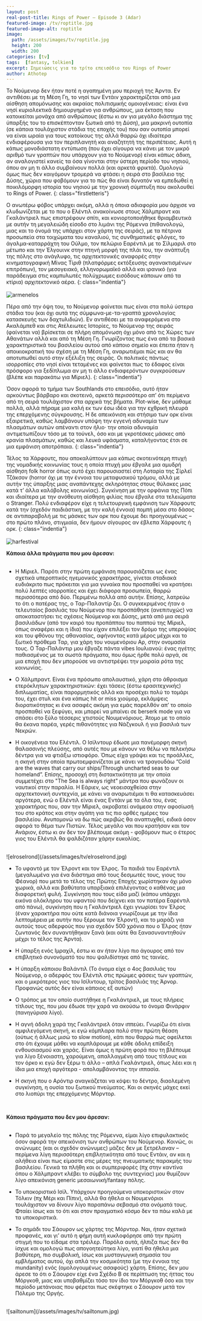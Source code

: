 ```yaml
---
layout: post
real-post-title: Rings of Power – Episode 3 (Adar)
featured-image: /tv/roptitle.jpg
featured-image-alt: roptitle
image:
  path: /assets/images/tv/roptitle.jpg
  height: 200
  width: 200
categories: [tv]
tags:  [fantasy, tolkien]
excerpt: Σημειώσεις για το τρίτο επεισόδιο του Rings of Power
author: Athotep
---
```


Το Νούμενορ δεν ήταν ποτέ η αγαπημένη μου περιοχή της Άρντα. Εν αντιθέσει με τη Μέση Γη, το νησί των Εντάιν χαρακτηρίζεται από μια αίσθηση απομόνωσης και ακραίας πολιτισμικής ομοιογένειας: είναι ένα νησί κυριολεκτικά δημιουργημένο για ανθρώπους, μια έκταση που κατοικείται μονάχα από ανθρώπους (έστω κι αν για μεγάλο διάστημα της ύπαρξής του το επισκέπτονταν ξωτικά από τη Δύση), μια μακρινή ουτοπία (σε κάποια τουλάχιστον στάδια της εποχής του) που σαν ουτοπία μπορεί να είναι ωραία για τους κατοίκους της αλλά θαρρώ όχι ιδιαίτερα ενδιαφέρουσα για τον περιπλανητή και αναζητητή της περιπέτειας. Αυτή η κάπως μονοδιάστατη εντύπωση (που έχει σίγουρα να κάνει με τον μικρό αριθμό των γραπτών που υπάρχουν για το Νούμενορ) είναι κάπως άδικη, αν αναλογιστεί κανείς τα όσα γίνονται στην ύστερη περίοδο του νησιού, όπου αν μη τι άλλο συμβαίνουν πολλά (και αρκετά φρικτά). Ομολογώ όμως πως δεν καιγόμουν τρομερά να φτάσει η σειρά στο βασίλειο της Δύσης, χώρια που φοβόμουν για το πώς θα είναι δυνατόν να εμπεδωθεί η ποικιλόμορφη ιστορία του νησιού με την χρονική σύμπτυξη που ακολουθεί το Rings of Power.
{: class="firstletteris"}

Ο ανωτέρω φόβος υπάρχει ακόμη, αλλά η όποια αδιαφορία μου άρχισε να κλυδωνίζεται με το που ο Ελέντιλ ανακοίνωσε στους Χάλμπραντ και Γκαλάντριελ πως επιστρέφουν σπίτι, και κονιορτοποιήθηκε θριαμβευτικά με αυτήν τη μεγαλειώδη είσοδο στο λιμάνι της Ρόμεννα (πιθανολογώ, μιας και το όνομά της υπάρχει στον χάρτη της σειράς), με τα πέτρινα προσωπεία στα τοιχώματα του καναλιού, τις συνθηματικές φλόγες, το άγαλμα-καταρράχτη του Ούλμο, τον πελώριο Εαρέντιλ με το Σίλμαριλ στο μέτωπο και την Έλγουινκ στην πτηνή μορφή της πλάι του, την ανάπτυξη της πόλης στο ανάγλυφο, τις αρχιτεκτονικές αναφορές στην κινηματογραφική Μίνας Τίριθ (πλατφόρμες εκτόξευσης αγανακτισμένων επιτρόπων), τον μεσογειακό, ελληνορωμαϊκό αλλά και ιρανικό (για παράδειγμα στις καμπυλωτές πολύχρωμες εισόδους κάποιων από τα κτίρια) αρχιτεκτονικό αέρα.
{: class="indentia"}  
<br>
![armenelos](/assets/images/tv/armenelos.jpg) 
<br>

Πέρα από την όψη του, το Νούμενορ φαίνεται πως είναι στα πολύ ύστερα στάδια του (και όχι αυτά της σύμφωνα-με-τα-γραπτά χρονολογίας κατασκευής των δαχτυλιδιών). Εν αντιθέσει με τα αναφερόμενα στο Ακαλάμπεθ και στις Ατέλειωτες Ιστορίες, το Νούμενορ της σειράς (φαίνεται να) βρίσκεται σε πλήρη απομόνωση όχι μόνο από τις Χώρες των Αθανάτων αλλά και από τη Μέση Γη. Γνωρίζοντας πως ένα από τα βασικά χαρακτηριστικά του βασιλείου αυτού από κάποιο σημείο και έπειτα ήταν η αποικιοκρατική του σχέση με τη Μέση Γη, αναρωτιέμαι πώς και αν θα αποτυπωθεί αυτό στην εξέλιξη της σειράς. Οι πολιτικές πάντως ισορροπίες στο νησί είναι τεταμένες και φαίνεται πως το έδαφος είναι πρόσφορο για ξεδίπλωμα αν μη τι άλλο ενδιαφερόντων συγκρούσεων (βλέπε και παρακάτω για Μίριελ).
{: class="indentia"}

Όσον αφορά το τμήμα των Southlands στο επεισόδιο, αυτό ήταν αρκούντως βάρβαρο και σκοτεινό, αρκετά περισσότερο απ’ ότι περίμενα από τη σειρά τουλάχιστον στα αρχικά της βήματα. Plot-wise, δεν μάθαμε πολλά, αλλά πήραμε μια καλή εκ των έσω ιδέα για την εχθρική πλευρά της επερχόμενης σύγκρουσης. Η δε απεικόνιση και στήσιμο των ορκ είναι εξαιρετικά, καθώς λαμβάνουν υπόψη την εγγενή αδυναμία των πλασμάτων αυτών απέναντι στον ήλιο· την οποία αδυναμία αντιμετωπίζουν τόσο με τα τούνελ, όσο και με γκροτέσκες μάσκες από κρανία πλασμάτων, καθώς και λευκά υφάσματα, καταλήγοντας έτσι σε μια εμφάνιση αποτρόπαια.
{: class="indentia"}

Τέλος τα Χάρφουτς, που αποκαλύπτουν μια κάπως σκοτεινότερη πτυχή της νομαδικής κοινωνίας τους η οποία πτυχή μου έβγαλε μια αμυδρή αίσθηση folk horror όπως αυτό έχει παρουσιαστεί στη Λοταρία της Σίρλεϊ Τζάκσον (horror όχι με την έννοια του μεταφυσικού τρόμου, αλλά με αυτήν της ύπαρξης μιας αναπάντεχης σκληρότητας στους θύλακες μιας κατά τ’ άλλα καλόβολης κοινωνίας). Συγκίνηση με την ορφάνια της Πόπι και ιδιαίτερα με την ανόθευτη αίσθηση φιλίας που έβγαλε στα τελειώματα ο Stranger. Πολύ ενδιαφέρον είχε η τελετουργική εμφάνιση των Χάρφουτς κατά την (σχεδόν παιδιάστικη, με την καλή έννοια) πομπή μέσα στο δάσος σε αντιπαραβολή με τις μάσκες των ορκ που έχουμε δει προηγουμένως – στο πρώτο πλάνο, στιγμιαία, δεν ήμουν σίγουρος αν έβλεπα Χάρφουτς ή ορκ.
{: class="indentia"}  
<br>
![harfestival](/assets/images/tv/harfestival.jpg) 
<br>

**Κάποια άλλα πράγματα που μου άρεσαν:**  
<br>

* Η Μίριελ. Παρότι στην πρώτη εμφάνιση παρουσιάζεται ως ένας σχετικά υπεροπτικός ηγεμονικός χαρακτήρας, γίνεται σταδιακά ευδιάκριτο πως πρόκειται για μια γυναίκα που προσπαθεί να κρατήσει πολύ λεπτές ισορροπίες και έχει διάφορα προσωπεία, θαρρώ περισσότερα από δύο. Περιμένω πολλά από αυτήν. Επίσης, λατρεύω το ότι ο πατέρας της, ο Ταρ-Παλαντίρ ζει. Ο συγκεκριμένος ήταν ο τελευταίος βασιλιάς του Νούμενορ που προσπάθησε (ανεπιτυχώς) να αποκαταστήσει τις σχέσεις Νούμενορ και Δύσης, μετά από μια σειρά βασιλιάδων (από τον καιρό του προπάππου του παππού της Μίριελ, όπως αναφέρει και η ίδια) που είχαν επιλέξει τον δρόμο της υπεροψίας και του φθόνου της αθανασίας, αφήνοντας κατά μέρος μέχρι και το ξωτικό πρόθεμα Ταρ, για χάρη του νουμενόριου Αρ, στην ονομασία τους. Ο Ταρ-Παλάντιρ μου έβγαζε πάντα vibes Ιουλιανού: ένας ηγέτης παθιασμένος με τα σωστά πράγματα, που όμως ήρθε πολύ αργά, σε μια εποχή που δεν μπορούσε να αντιστρέψει την μοιραία ρότα της κοινωνίας.

* Ο Χάλμπραντ. Είναι ένα πρόσωπο απολαυστικό, χάρη στο άθροισμα ετερόκλητων χαρακτηριστικών: έχει τάσεις (έστω ερασιτεχνικής) διπλωματίας, είναι παρορμητικός αλλά και προσέχει πολύ το τομάρι του, έχει στυλ και ένα κάπως hit or miss χιούμορ, εκλάμψεις διορατικότητας κι ένα ασαφές ακόμη για εμάς παρελθόν απ’ το οποίο προσπαθεί να ξεφύγει, και μπορεί να μπαίνει σε berserk mode για να σπάσει στο ξύλο τέσσερις χτιστούς Νουμενόριους. Άτομο με το οποίο θα έκανα παρέα, γερές πιθανότητες για Νάζγκουλ ή για βασιλιά των Νεκρών.

* Η οικογένεια του Ελέντιλ. Ο Ισίλντουρ έδωσε μια πανέμορφη σκηνή θαλασσινής πλεύσης, από αυτές που με κάνουν να θέλω να πελεκήσω δέντρα για να φτιάξω ιστιοφόρο. Όπως είχα γράψει και τις προάλλες, η σκηνή στην οποία πρωτοεμφανίζεται με κάνει να τραγουδάω “Cold are the waves that carry our ships/Through uncharted seas to our homeland”. Επίσης, προσοχή στη διστακτικότητα με την οποία συμμετέχει στο "The Sea is always right" μάντρα που φωνάζουν οι ναυτικοί στην παραλία. Η Εάριεν, ως νεοεισαχθείσα στην αρχιτεκτονική συντεχνία, με κάνει να αναρωτιέμαι τι θα κατασκευάσει αργότερα, ενώ ο Ελέντιλ είναι ένας Εντάιν με τα όλα του, ένας χαρακτήρας που, σαν την Μίριελ, ακροβατεί ανάμεσα στην αφοσίωσή του στο κράτος και στην αγάπη για τις πιο ορθές ημέρες του βασιλείου. Ανυπομονώ να δω πώς ακριβώς θα αναπτυχθεί, ειδικά όσον αφορά το θέμα των Πιστών. Τέλος μεγάλο ναι που κρατήσαν και τον Ανάριον, έστω κι αν δεν τον βλέπουμε ακόμη - φοβόμουν πως ο έτερος γιος του Ελέντιλ θα ψαλδιζόταν χάρην ευκολίας.  
<br>
![elroselrond](/assets/images/tv/elroselrond.jpg) 
<br>

* Το υφαντό με τον Έλροντ και τον Έλρος. Τα παιδιά του Εαρέντιλ (μεγαλωμένα για ένα διάστημα από τους δεσμωτές τους, γιους του Φέανορ) που μετά το τέλος της Πρώτης Εποχής χωρίστηκαν όχι μόνο χωρικά, αλλά και βαθύτατα υπαρξιακά επιλέγοντας ο καθένας μια διαφορετική φυλή. Συγκίνηση που τους είδα μαζί (κάπου υπάρχει εικόνα ολόκληρου του υφαντού που δείχνει και τον πατέρα Εαρέντιλ από πάνω), συγκίνηση που η Γκαλάντριελ έχει γνωρίσει τον Έλρος (έναν χαρακτήρα που ούτε κατά διάνοια γνωρίζουμε με την ίδια λεπτομέρεια με αυτήν που ξέρουμε τον Έλροντ), και το μαράζι για αυτούς τους αδερφούς που για σχεδόν 500 χρόνια που ο Έλρος ήταν ζωντανός δεν συναντήθηκαν ξανά (και ούτε θα ξανασυναντηθούν μέχρι το τέλος της Άρντα).

* Η ύπαρξη ενός Ιμραχίλ, έστω κι αν ήταν λίγο πιο άγουρος από τον επιβλητικό συνονόματό του που ψαλιδίστηκε από τις ταινίες.

* Η ύπαρξη κάποιου Βαλάντιλ (Το όνομα είχε ο 4ος βασιλιάς του Νούμενορ, ο αδερφός του Ελέντιλ στις πρώιμες φάσεις των γραπτών, και ο μικρότερος γιος του Ισίλντουρ, τρίτος βασιλιάς της Άρνορ. Προφανώς αυτός δεν είναι κάποιος εξ αυτών)

* Ο τρόπος με τον οποίο συστήθηκε η Γκαλάντριελ, με τους πλήρεις τίτλους της, που μου έδωσε την χαρά να ακούσω το όνομα Φινάρφιν (πανηγύρισα λίγο).

* Η αγνή άδολη χαρά της Γκαλάντριελ όταν ιππεύει. Γνωρίζω ότι είναι αμφιλεγόμενη σκηνή, κι εγώ κόμπλαρα πολύ στην πρώτη θέαση (ούτως ή άλλως μισώ το slow motion), κάτι που θαρρώ πως οφείλεται στο ότι έχουμε μάθει να κομπλάρουμε με κάθε άδολη επίδειξη ενθουσιασμού και χαράς. Είναι όμως η πρώτη φορά που τη βλέπουμε για λίγο ξένοιαστη, χαρούμενη, απαλλαγμένη από τους τίτλους και τον όρκο κι εγώ δεν ξέρω τι άλλο – απλά Γκαλάντριελ, όπως λέει και η ίδια μια εποχή αργότερα - απολαμβάνοντας την ιππασία.

* Η σκηνή που ο Αρόντιρ αναγκάζεται να κόψει το δέντρο, διαολεμένη συγκίνηση, η ουσία του ξωτικού πνεύματος. Και οι σκηνές μάχες εκεί στο λιοπύρι της επερχόμενης Μόρντορ.  
<br>

**Κάποια πράγματα που δεν μου άρεσαν:**  
<br>

* Παρά το μεγαλείο της πόλης της Ρόμεννα, είμαι λίγο επιφυλακτικός όσον αφορά την απεικόνιση των ανθρώπων του Νούμενορ. Κοινώς, οι ανώνυμες (και οι σχεδόν ανώνυμες) μάζες δεν με ξετρέλαναν – περίμενα λίγη περισσότερη επιβλητικότητα από τους Εντάιν, αν και η αλήθεια είναι πως είμαστε στις μέρες της πνευματικής παρακμής του βασιλείου. Γενικά τα πλήθη και οι συμπεριφορές (πχ στην καντίνα όπου ο Χάλμπραντ κλέβει το σύμβολο της συντεχνίας) μου θυμίζουν λίγο απεικόνιση generic μεσαιωνική/fantasy πόλης.

* Το υποκοριστικό Ισίλ. Υπάρχουν προηγούμενα υποκοριστικών στον Τόλκιν (πχ Μέρι και Πίπιν), αλλά θα ήθελα οι Νουμενόριοι τουλάχιστον να δίνουν λίγο παραπάνω σεβασμό στα ονόματά τους. Φταίει ίσως και το ότι και στον πραγματικό κόσμο δεν τα πάω καλά με τα υποκοριστικά.

* Το σημάδι του Σάουρον ως χάρτης της Μόρντορ. Ναι, ήταν σχετικά προφανές, και γι’ αυτό η φήμη αυτή κυκλοφόρησε από την πρώτη στιγμή που το είδαμε στα τρέιλερ. Παρόλα αυτά, ήλπιζα πως δεν θα ίσχυε και ομολογώ πως απογοητεύτηκα λίγο, γιατί θα ήθελα μια βαθύτερη, πιο συμβολική, ίσως και μυσταγωγική σημασία του εμβλήματος αυτού, όχι απλά την κοσμικότητα (με την έννοια της mundanity) ενός (ομολογουμένως ασαφούς) χάρτη. Επίσης, δεν μου άρεσε το ότι ο Σάουρον είχε ένα Σχέδιο Β σε περίπτωση της ήττας του Μόργκοθ, μιας και υποβαθμίζει τόσο τον ίδιο τον Μόργκοθ όσο και την περίοδο μετάνοιας που φέρεται πως σκέφτηκε ο Σάουρον μετά τον Πόλεμο της Οργής.  
<br>
![sailtonum](/assets/images/tv/sailtonum.jpg)
